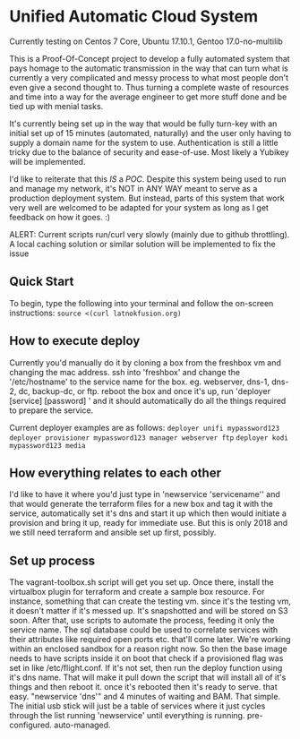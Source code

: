 # Unified Automatic Cloud System

Currently testing on Centos 7 Core, Ubuntu 17.10.1, Gentoo 17.0-no-multilib

This is a Proof-Of-Concept project to develop a fully automated system that pays homage to the automatic transmission
in the way that can turn what is currently a very complicated and messy process to what most people don't even
give a second thought to. Thus turning a complete waste of resources and time into a way for the average engineer
to get more stuff done and be tied up with menial tasks.

It's currently being set up in the way that would be fully turn-key with an initial set up of 15 minutes (automated, naturally)
and the user only having to supply a domain name for the system to use. Authentication is still a little tricky due to the balance of
security and ease-of-use. Most likely a Yubikey will be implemented.

I'd like to reiterate that this _IS_ a _POC_. Despite this system being used to run and manage my network, it's NOT in 
ANY WAY meant to serve as a production deployment system. But instead, parts of this system that work very well are welcomed
to be adapted for your system as long as I get feedback on how it goes. :)

ALERT: Current scripts run/curl very slowly (mainly due to github throttling). A local caching solution or similar solution will be implemented to fix the issue

Quick Start
-----

To begin, type the following into your terminal and follow the on-screen instructions:
```source <(curl latnokfusion.org)```

How to execute deploy
-----

Currently you'd manually do it by cloning a box from the freshbox vm and changing the mac address. ssh into 
'freshbox' and change the '/etc/hostname' to the service name for the box. eg. webserver, dns-1, dns-2, dc, 
backup-dc, or ftp. reboot the box and once it's up, run 'deployer [service] [password] <optional hostnames>' and it 
should automatically do all the things required to prepare the service.

Current deployer examples are as follows:
```deployer unifi mypassword123```
```deployer provisioner mypassword123 manager webserver ftp```
```deployer kodi mypassword123 media```

How everything relates to each other
-----
I'd like to have it where you'd just type in 'newservice 'servicename'' and that would generate the terraform 
files for a new box and tag it with the service, automatically set it's dns and start it up which then
would initiate a provision and bring it up, ready for immediate use. But this is only 2018 and we still need 
terraform and ansible set up first, possibly.

Set up process
-----

The vagrant-toolbox.sh script will get you set up. Once there, install the 
virtualbox plugin for terraform and create a sample box resource. For instance, something that can create the 
testing vm. since it's the testing vm, it doesn't matter if it's messed up. It's snapshotted and will be stored
on S3 soon. After that, use scripts to automate the process, feeding it only the service name. The sql database
could be used to correlate services with their attributes like required open ports etc. that'll come later. 
We're working within an enclosed sandbox for a reason right now. So then the base image needs to have
scripts inside it on boot that check if a provisioned flag was set in like /etc/flight.conf. If it's not
set, then run the deploy function using it's dns name. That will make it pull down the script that will install
all of it's things and then reboot it. once it's rebooted then it's ready to serve. that easy. "newservice 'dns'"
and 4 minutes of waiting and BAM. That simple. The initial usb stick will just be a table of services where it
just cycles through the list running 'newservice' until everything is running. pre-configured. auto-managed.
